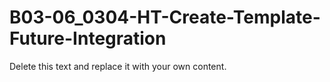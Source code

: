 

# B03-06_0304-HT-Create-Template-Future-Integration

Delete this text and replace it with your own content.
